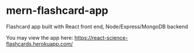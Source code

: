# mern-flashcard-app

Flashcard app built with React front end, Node/Express/MongoDB backend

You may view the app here: https://react-science-flashcards.herokuapp.com/
